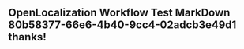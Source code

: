 <properties
ms.topic="hero-topic"
ms.test1="hero-topic"
ms.test2="test"/>

## OpenLocalization Workflow Test MarkDown 80b58377-66e6-4b40-9cc4-02adcb3e49d1 thanks!
